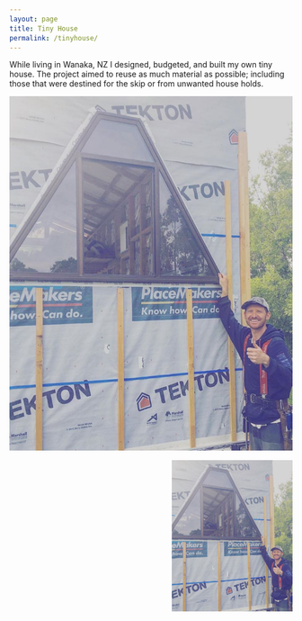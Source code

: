 ```yaml
---
layout: page
title: Tiny House
permalink: /tinyhouse/
---
```


While living in Wanaka, NZ I designed, budgeted, and built my own tiny house. The project aimed to reuse as much material as possible; including those that were destined for the skip or from unwanted house holds.

![Tiny House](/files/tinyhouse.jpg)

<img align="right" src="files/tinyhouse.jpg" alt="tinyhouse"  style="width:215px; padding-left: 5px" />
